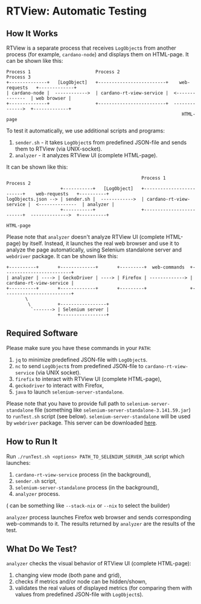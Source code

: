 # RTView: Automatic Testing

## How It Works

RTView is a separate process that receives `LogObject`s from another process (for example, `cardano-node`) and displays them on HTML-page. It can be shown like this:

```
Process 1                        Process 2                                     Process 3
+--------------+   [LogObject]   +-------------------------+    web-requests   +-------------+
| cardano-node |  ------------>  | cardano-rt-view-service |  <--------------  | web browser |
+--------------+                 +-------------------------+  -------------->  +-------------+
                                                                 HTML-page
```

To test it automatically, we use additional scripts and programs:

1. `sender.sh` - it takes `LogObject`s from predefined JSON-file and sends them to RTView (via UNIX-socket).
2. `analyzer` - it analyzes RTView UI (complete HTML-page).

It can be shown like this:

```
                                                  Process 1                                     Process 2
                    +-----------+   [LogObject]   +-------------------------+    web-requests   +----------+
logObjects.json --> | sender.sh |  ------------>  | cardano-rt-view-service |  <--------------  | analyzer |
                    +-----------+                 +-------------------------+  -------------->  +----------+
                                                                                  HTML-page
```

Please note that `analyzer` doesn't analyze RTView UI (complete HTML-page) by itself. Instead, it launches the real web browser and use it to analyze the page automatically, using Selenium standalone server and `webdriver` package. It can be shown like this:

```
+----------+       +-------------+       +---------+  web-commands  +-------------------------+
| analyzer | ----> | GeckoDriver | ----> | Firefox | -------------> | cardano-rt-view-service |
+----------+       +-------------+       +---------+                +-------------------------+
       \
        \          +-----------------+
         `-------> | Selenium server |
                   +-----------------+
```

## Required Software

Please make sure you have these commands in your `PATH`:

1. `jq` to minimize predefined JSON-file with `LogObject`s.
2. `nc` to send `LogObject`s from predefined JSON-file to `cardano-rt-view-service` (via UNIX socket).
3. `firefix` to interact with RTView UI (complete HTML-page),
4. `geckodriver` to interact with Firefox,
5. `java` to launch `selenium-server-standalone`.

Please note that you have to provide full path to `selenium-server-standalone` file (something like `selenium-server-standalone-3.141.59.jar`) to `runTest.sh` script (see below). `selenium-server-standalone` will be used by `webdriver` package. This server can be downloaded [here](https://www.selenium.dev/downloads/).

## How to Run It

Run `./runTest.sh <options> PATH_TO_SELENIUM_SERVER_JAR` script which launches:

1. `cardano-rt-view-service` process (in the background),
2. `sender.sh` script,
3. `selenium-server-standalone` process (in the background),
4. `analyzer` process.

(<options> can be something like `--stack-nix` or `--nix` to select the builder)

`analyzer` process launches Firefox web browser and sends corresponding web-commands to it. The results returned by `analyzer` are the results of the test.

## What Do We Test?

`analyzer` checks the visual behavior of RTView UI (complete HTML-page):

1. changing view mode (both pane and grid),
2. checks if metrics and/or node can be hidden/shown,
3. validates the real values of displayed metrics (for comparing them with values from predefined JSON-file with `LogObject`s).
